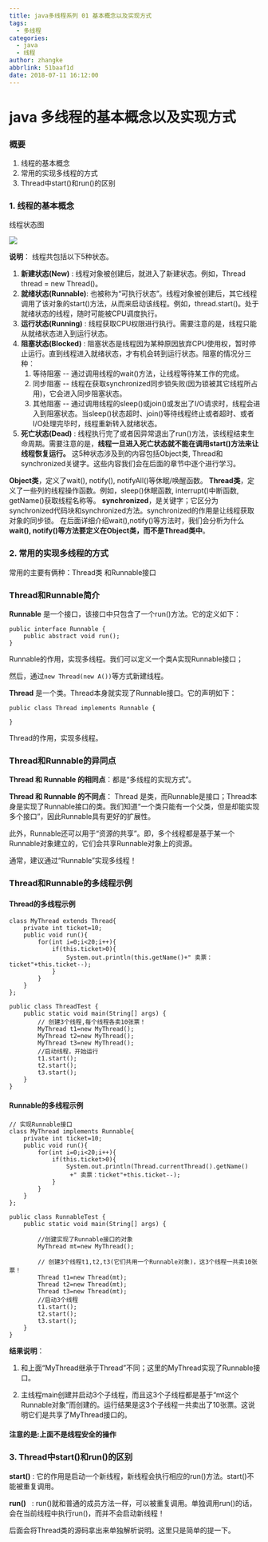 ```yaml
---
title: java多线程系列 01 基本概念以及实现方式
tags:
  - 多线程
categories:
  - java
  - 线程
author: zhangke
abbrlink: 51baaf1d
date: 2018-07-11 16:12:00
---
```

# java 多线程的基本概念以及实现方式

### 概要

1. 线程的基本概念
2. 常用的实现多线程的方式
3. Thread中start()和run()的区别

###  1. 线程的基本概念

线程状态图

![](https://images0.cnblogs.com/blog/497634/201312/18152411-a974ea82ebc04e72bd874c3921f8bfec.jpg)

<!-- more -->

**说明**：
线程共包括以下5种状态。

1. **新建状态(New)**         : 线程对象被创建后，就进入了新建状态。例如，Thread thread = new Thread()。
2. **就绪状态(Runnable)**: 也被称为“可执行状态”。线程对象被创建后，其它线程调用了该对象的start()方法，从而来启动该线程。例如，thread.start()。处于就绪状态的线程，随时可能被CPU调度执行。
3. **运行状态(Running)** : 线程获取CPU权限进行执行。需要注意的是，线程只能从就绪状态进入到运行状态。
4. **阻塞状态(Blocked)**  : 阻塞状态是线程因为某种原因放弃CPU使用权，暂时停止运行。直到线程进入就绪状态，才有机会转到运行状态。阻塞的情况分三种：
   1. 等待阻塞 -- 通过调用线程的wait()方法，让线程等待某工作的完成。
   2.  同步阻塞 -- 线程在获取synchronized同步锁失败(因为锁被其它线程所占用)，它会进入同步阻塞状态。
   3.  其他阻塞 -- 通过调用线程的sleep()或join()或发出了I/O请求时，线程会进入到阻塞状态。当sleep()状态超时、join()等待线程终止或者超时、或者I/O处理完毕时，线程重新转入就绪状态。
5. **死亡状态(Dead)**    : 线程执行完了或者因异常退出了run()方法，该线程结束生命周期。需要注意的是，**线程一旦进入死亡状态就不能在调用start()方法来让线程恢复运行。**
这5种状态涉及到的内容包括Object类, Thread和synchronized关键字。这些内容我们会在后面的章节中逐个进行学习。

**Object类**，定义了wait(), notify(), notifyAll()等休眠/唤醒函数。
**Thread类**，定义了一些列的线程操作函数。例如，sleep()休眠函数, interrupt()中断函数, getName()获取线程名称等。
**synchronized**，是关键字；它区分为synchronized代码块和synchronized方法。synchronized的作用是让线程获取对象的同步锁。
在后面详细介绍wait(),notify()等方法时，我们会分析为什么**wait(), notify()等方法要定义在Object类，而不是Thread类中**。

### 2. 常用的实现多线程的方式

常用的主要有俩种：Thread类 和Runnable接口
### **Thread和Runnable简介**

**Runnable** 是一个接口，该接口中只包含了一个run()方法。它的定义如下：

```
public interface Runnable {
    public abstract void run();
}
```

Runnable的作用，实现多线程。我们可以定义一个类A实现Runnable接口；

然后，通过``new Thread(new A())``等方式新建线程。

**Thread** 是一个类。Thread本身就实现了Runnable接口。它的声明如下：

```
public class Thread implements Runnable {
    
}
```

Thread的作用，实现多线程。

### **Thread和Runnable的异同点**

**Thread 和 Runnable 的相同点**：都是“多线程的实现方式”。

 **Thread 和 Runnable 的不同点**： Thread 是类，而Runnable是接口；Thread本身是实现了Runnable接口的类。我们知道“一个类只能有一个父类，但是却能实现多个接口”，因此Runnable具有更好的扩展性。

 此外，Runnable还可以用于“资源的共享”。即，多个线程都是基于某一个Runnable对象建立的，它们会共享Runnable对象上的资源。 

通常，建议通过“Runnable”实现多线程！

### **Thread和Runnable的多线程示例**



#### Thread的多线程示例

```
class MyThread extends Thread{  
    private int ticket=10;  
    public void run(){
        for(int i=0;i<20;i++){ 
            if(this.ticket>0){
                System.out.println(this.getName()+" 卖票：ticket"+this.ticket--);
            }
        }
    } 
};

public class ThreadTest {  
    public static void main(String[] args) {  
        // 创建3个线程,每个线程各卖10张票！
        MyThread t1=new MyThread();
        MyThread t2=new MyThread();
        MyThread t3=new MyThread();
        //启动线程，开始运行
        t1.start();
        t2.start();
        t3.start();
    }  
}
```

#### **Runnable的多线程示例**

```
// 实现Runnable接口
class MyThread implements Runnable{  
    private int ticket=10;  
    public void run(){
        for(int i=0;i<20;i++){ 
            if(this.ticket>0){
                System.out.println(Thread.currentThread().getName()
                 +" 卖票：ticket"+this.ticket--);
            }
        }
    } 
}; 

public class RunnableTest {  
    public static void main(String[] args) {  
    
        //创建实现了Runnable接口的对象
        MyThread mt=new MyThread();

        // 创建3个线程t1,t2,t3(它们共用一个Runnable对象)，这3个线程一共卖10张票！
        Thread t1=new Thread(mt);
        Thread t2=new Thread(mt);
        Thread t3=new Thread(mt);
        //启动3个线程
        t1.start();
        t2.start();
        t3.start();
    }  
}
```

**结果说明**： 

1.  和上面“MyThread继承于Thread”不同；这里的MyThread实现了Runnable接口。 

2.  主线程main创建并启动3个子线程，而且这3个子线程都是基于“mt这个Runnable对象”而创建的。运行结果是这3个子线程一共卖出了10张票。这说明它们是共享了MyThread接口的。

#### 注意的是:上面不是线程安全的操作

### 3. Thread中start()和run()的区别

**start()** : 它的作用是启动一个新线程，新线程会执行相应的run()方法。start()不能被重复调用。

 **run()**   : run()就和普通的成员方法一样，可以被重复调用。单独调用run()的话，会在当前线程中执行run()，而并不会启动新线程！

后面会将Thread类的源码拿出来单独解析说明。这里只是简单的提一下。